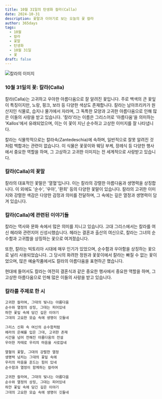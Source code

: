 ```yaml
---
title: 10월 31일의 탄생화 칼라(Calla)
date: 2024-10-31
description: 꽃말과 이야기로 보는 오늘의 꽃 칼라
author: 365days
tags:
  - 10월
  - 칼라
  - 꽃말
  - 탄생화
  - 10월 31일
  - 꽃
draft: false
---
```



![칼라의 이미지](https://cdn.pixabay.com/photo/2020/11/18/07/47/calla-lily-5754565_1280.jpg#center)


### 10월 31일의 꽃: 칼라(Calla)

칼라(Calla)는 고귀하고 우아한 아름다움으로 잘 알려진 꽃입니다. 주로 백색의 큰 꽃잎이 특징이지만, 노랑, 핑크, 보라 등 다양한 색상도 존재합니다. 칼라는 남아프리카가 원산지인 식물로, 습지나 물가에서 자라며, 그 독특한 모양과 고귀한 아름다움으로 인해 많은 이들의 사랑을 받고 있습니다. '칼라'라는 이름은 그리스어로 '아름다움'을 의미하는 'Kallos'에서 유래되었으며, 이는 이 꽃이 지닌 순수하고 고상한 이미지를 잘 나타냅니다.

칼라는 식물학적으로는 칼라속(Zantedeschia)에 속하며, 일반적으로 잘못 알려진 것처럼 백합과는 관련이 없습니다. 이 식물은 꽃꽂이와 웨딩 부케, 장례식 등 다양한 행사에서 중요한 역할을 하며, 그 고상하고 고귀한 이미지는 전 세계적으로 사랑받고 있습니다.

### 칼라(Calla)의 꽃말

칼라의 대표적인 꽃말은 '열혈'입니다. 이는 칼라의 강렬한 아름다움과 생명력을 상징합니다. 이 외에도 '순수', '우아', '환희' 등의 다양한 꽃말이 있습니다. 칼라의 고귀한 이미지와 강렬한 색감은 다양한 감정과 의미를 전달하며, 그 속에는 깊은 열정과 생명력이 담겨 있습니다.

### 칼라(Calla)에 관련된 이야기들

칼라는 역사와 문화 속에서 많은 의미를 지니고 있습니다. 고대 그리스에서는 칼라를 여신 헤라와 관련지어 신성시했습니다. 헤라는 결혼과 출산의 여신으로, 칼라는 그녀의 순수함과 고귀함을 상징하는 꽃으로 여겨졌습니다.

또한, 칼라는 빅토리아 시대에 매우 인기가 있었으며, 순수함과 우아함을 상징하는 꽃으로 널리 사용되었습니다. 그 당시의 화려한 정원과 꽃꽂이에서 칼라는 빠질 수 없는 꽃이었으며, 많은 예술작품에서도 칼라의 아름다움을 표현하곤 했습니다.

현대에 들어서도 칼라는 여전히 결혼식과 같은 중요한 행사에서 중요한 역할을 하며, 그 고상한 아름다움으로 인해 많은 이들의 사랑을 받고 있습니다.

### 칼라를 주제로 한 시


	고귀한 칼라여, 그대의 빛나는 아름다움
	순수와 열정의 상징, 그대는 피어있네
	하얀 꽃잎 속에 담긴 깊은 이야기
	그대의 고요한 모습 속에 생명이 깃들네
	
	그리스 신화 속 여신의 순수함처럼
	헤라의 은혜를 입은 그대, 고귀한 존재
	시간을 넘어 전해진 아름다움의 전설
	우아한 자태로 우리의 마음을 사로잡네
	
	열혈의 꽃말, 그대의 강렬한 열정
	생명력 넘치는 그대의 꽃잎 속에
	우리의 마음을 흔드는 힘이 있네
	순수함과 열정이 함께하는 칼라여
	
	고귀한 칼라여, 그대의 빛나는 아름다움
	순수와 열정의 상징, 그대는 피어있네
	하얀 꽃잎 속에 담긴 깊은 이야기
	그대의 고요한 모습 속에 생명이 깃들네